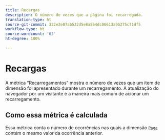 ```yaml
---
title: Recargas
description: O número de vezes que a página foi recarregada.
translation-type: ht
source-git-commit: 322e2e87ab532d5e8a864dc06613a9b275c71df5
workflow-type: ht
source-wordcount: '63'
ht-degree: 100%

---
```



# Recargas

A métrica “Recarregamentos” mostra o número de vezes que um item de dimensão foi apresentado durante um recarregamento. A atualização do navegador por um visitante é a maneira mais comum de acionar um recarregamento.

## Como essa métrica é calculada

Essa métrica conta o número de ocorrências nas quais a dimensão [`Page`](../dimensions/page.md) contém o mesmo valor da ocorrência anterior.

